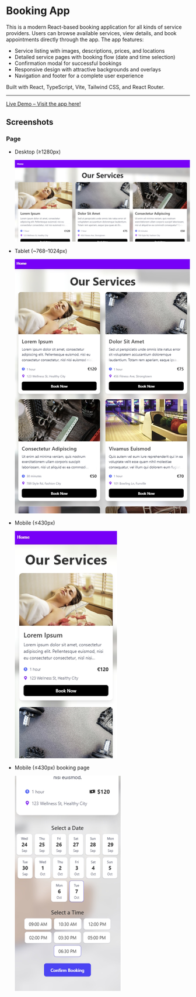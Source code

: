 # Booking App

This is a modern React-based booking application for all kinds of service providers. Users can browse available services, view details, and book appointments directly through the app. The app features:

- Service listing with images, descriptions, prices, and locations
- Detailed service pages with booking flow (date and time selection)
- Confirmation modal for successful bookings
- Responsive design with attractive backgrounds and overlays
- Navigation and footer for a complete user experience

Built with React, TypeScript, Vite, Tailwind CSS, and React Router.

---

<a href="https://book-your-service.netlify.app/" target="_blank" rel="noopener noreferrer">Live Demo – Visit the app here!</a>

## Screenshots

### Page
- Desktop (≥1280px)
  
  ![Desktop - Home](public/images/BkHomeDes.jpg)

- Tablet (~768–1024px)
  
  ![Tablet - Home](public/images/BkHomeTab.jpg)

- Mobile (≤430px)
  
  ![Mobile - Home](public/images/BkHomeMob.jpg)

- Mobile (≤430px) booking page

  ![Mobile - Home](public/images/BkHomeMob2.jpg)


